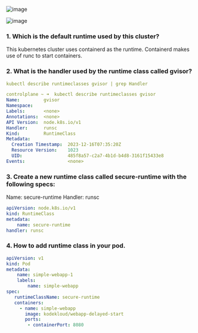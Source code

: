 ![image](https://github.com/MeSabya/Kubernetes/assets/33947539/682fc30e-338f-4b02-bcab-77e75fe2f48b)

![image](https://github.com/MeSabya/Kubernetes/assets/33947539/cc93bfa4-a571-4075-9f07-c9845f51b951)

### 1. Which is the default runtime used by this cluster?
This kubernetes cluster uses containerd as the runtime. Containerd makes use of runc to start containers.

###  2. What is the handler used by the runtime class called gvisor?
```yaml
kubectl describe runtimeclasses gvisor | grep Handler

controlplane ~ ➜  kubectl describe runtimeclasses gvisor 
Name:         gvisor
Namespace:    
Labels:       <none>
Annotations:  <none>
API Version:  node.k8s.io/v1
Handler:      runsc
Kind:         RuntimeClass
Metadata:
  Creation Timestamp:  2023-12-16T07:35:20Z
  Resource Version:    1023
  UID:                 485f8a57-c2a7-4b1d-b4d8-3161f15433e8
Events:                <none>
```
### 3. Create a new runtime class called secure-runtime with the following specs:
Name: secure-runtime
Handler: runsc

```yaml
apiVersion: node.k8s.io/v1
kind: RuntimeClass
metadata:
    name: secure-runtime
handler: runsc
```
### 4. How to add runtime class in your pod.

```yaml
apiVersion: v1
kind: Pod
metadata:
    name: simple-webapp-1
    labels:
        name: simple-webapp
spec:
   runtimeClassName: secure-runtime
   containers:
     - name: simple-webapp
       image: kodekloud/webapp-delayed-start
       ports:
        - containerPort: 8080
```







